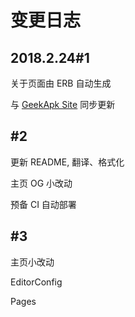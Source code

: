 # 变更日志

## 2018.2.24#1

关于页面由 ERB 自动生成

与 [GeekApk Site](geekapk.org) 同步更新

## #2

更新 README, 翻译、格式化

主页 OG 小改动

预备 CI 自动部署

## #3

主页小改动

EditorConfig

Pages
